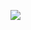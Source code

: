 [<img src="https://github.com/nvplus/nvplus/assets/29264534/17d7dae2-ef6d-46a5-a5d7-dd4ffbead17f">](https://www.linkedin.com/in/nguvinc)

